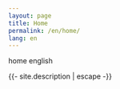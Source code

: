 ```yaml
---
layout: page
title: Home
permalink: /en/home/
lang: en
---
```


home english
<p>{{- site.description | escape -}}</p>
